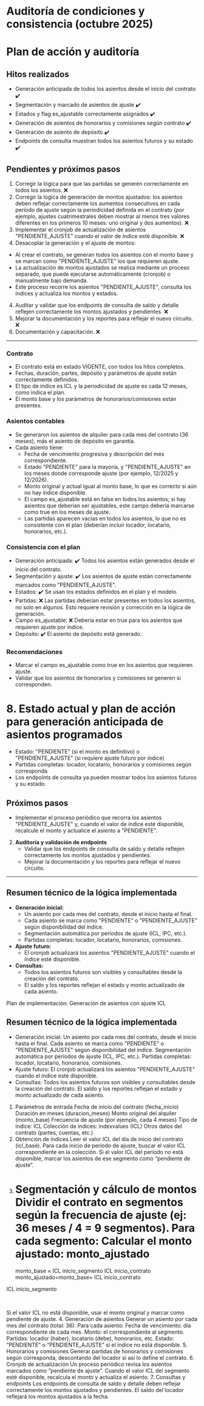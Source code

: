 # Auditoría de condiciones y consistencia (octubre 2025)

# Plan de acción y auditoría

## Hitos realizados

- Generación anticipada de todos los asientos desde el inicio del contrato ✔️
- Segmentación y marcado de asientos de ajuste ✔️
- Estados y flag es_ajustable correctamente asignados ✔️
- Generación de asientos de honorarios y comisiones según contrato ✔️
- Generación de asiento de depósito ✔️
- Endpoints de consulta muestran todos los asientos futuros y su estado ✔️

## Pendientes y próximos pasos

1. Corregir la lógica para que las partidas se generen correctamente en todos los asientos. ❌
2. Corregir la lógica de generación de montos ajustados: los asientos deben reflejar correctamente los aumentos consecutivos en cada período de ajuste según la periodicidad definida en el contrato (por ejemplo, ajustes cuatrimestrales deben mostrar al menos tres valores diferentes en los primeros 10 meses: uno original y dos aumentos). ❌
3. Implementar el cronjob de actualización de asientos "PENDIENTE_AJUSTE" cuando el valor de índice esté disponible. ❌
4. Desacoplar la generación y el ajuste de montos:

- Al crear el contrato, se generan todos los asientos con el monto base y se marcan como "PENDIENTE_AJUSTE" los que requieren ajuste.
- La actualización de montos ajustados se realiza mediante un proceso separado, que puede ejecutarse automáticamente (cronjob) o manualmente bajo demanda.
- Este proceso recorre los asientos "PENDIENTE_AJUSTE", consulta los índices y actualiza los montos y estados.

4. Auditar y validar que los endpoints de consulta de saldo y detalle reflejen correctamente los montos ajustados y pendientes. ❌
5. Mejorar la documentación y los reportes para reflejar el nuevo circuito. ❌
6. Documentación y capacitación. ❌

---

### Contrato

- El contrato está en estado VIGENTE, con todos los hitos completos.
- Fechas, duración, partes, depósito y parámetros de ajuste están correctamente definidos.
- El tipo de índice es ICL y la periodicidad de ajuste es cada 12 meses, como indica el plan.
- El monto base y los parámetros de honorarios/comisiones están presentes.

### Asientos contables

- Se generaron los asientos de alquiler para cada mes del contrato (36 meses), más el asiento de depósito en garantía.
- Cada asiento tiene:
  - Fecha de vencimiento progresiva y descripción del mes correspondiente.
  - Estado "PENDIENTE" para la mayoría, y "PENDIENTE_AJUSTE" en los meses donde corresponde ajuste (por ejemplo, 12/2025 y 12/2026).
  - Monto original y actual igual al monto base, lo que es correcto si aún no hay índice disponible.
  - El campo es_ajustable está en false en todos los asientos; si hay asientos que deberían ser ajustables, este campo debería marcarse como true en los meses de ajuste.
  - Las partidas aparecen vacías en todos los asientos, lo que no es consistente con el plan (deberían incluir locador, locatario, honorarios, etc.).

### Consistencia con el plan

- Generación anticipada: ✔️ Todos los asientos están generados desde el inicio del contrato.
- Segmentación y ajuste: ✔️ Los asientos de ajuste están correctamente marcados como "PENDIENTE_AJUSTE".
- Estados: ✔️ Se usan los estados definidos en el plan y el modelo.
- Partidas: ❌ Las partidas deberían estar presentes en todos los asientos, no solo en algunos. Esto requiere revisión y corrección en la lógica de generación.
- Campo es_ajustable: ❌ Debería estar en true para los asientos que requieren ajuste por índice.
- Depósito: ✔️ El asiento de depósito está generado.

### Recomendaciones

- Marcar el campo es_ajustable como true en los asientos que requieren ajuste.
- Validar que los asientos de honorarios y comisiones se generen si corresponden.

# 8. Estado actual y plan de acción para generación anticipada de asientos programados

- Estado: "PENDIENTE" (si el monto es definitivo) o "PENDIENTE_AJUSTE" (si requiere ajuste futuro por índice)
- Partidas completas: locador, locatario, honorarios y comisiones según corresponda
- Los endpoints de consulta ya pueden mostrar todos los asientos futuros y su estado.

## Próximos pasos

- Implementar el proceso periódico que recorra los asientos "PENDIENTE_AJUSTE" y, cuando el valor de índice esté disponible, recalcule el monto y actualice el asiento a "PENDIENTE".

2. **Auditoría y validación de endpoints**
   - Validar que los endpoints de consulta de saldo y detalle reflejen correctamente los montos ajustados y pendientes.
   - Mejorar la documentación y los reportes para reflejar el nuevo circuito.

---

## Resumen técnico de la lógica implementada

- **Generación inicial:**
  - Un asiento por cada mes del contrato, desde el inicio hasta el final.
  - Cada asiento se marca como "PENDIENTE" o "PENDIENTE_AJUSTE" según disponibilidad del índice.
  - Segmentación automática por períodos de ajuste (ICL, IPC, etc.).
  - Partidas completas: locador, locatario, honorarios, comisiones.
- **Ajuste futuro:**
  - El cronjob actualizará los asientos "PENDIENTE_AJUSTE" cuando el índice esté disponible.
- **Consultas:**
  - Todos los asientos futuros son visibles y consultables desde la creación del contrato.
  - El saldo y los reportes reflejan el estado y monto actualizado de cada asiento.

Plan de implementación: Generación de asientos con ajuste ICL

## Resumen técnico de la lógica implementada

- Generación inicial: Un asiento por cada mes del contrato, desde el inicio hasta el final. Cada asiento se marca como "PENDIENTE" o "PENDIENTE_AJUSTE" según disponibilidad del índice. Segmentación automática por períodos de ajuste (ICL, IPC, etc.). Partidas completas: locador, locatario, honorarios, comisiones.
- Ajuste futuro: El cronjob actualizará los asientos "PENDIENTE_AJUSTE" cuando el índice esté disponible.
- Consultas: Todos los asientos futuros son visibles y consultables desde la creación del contrato. El saldo y los reportes reflejan el estado y monto actualizado de cada asiento.

1. Parámetros de entrada
   Fecha de inicio del contrato (fecha_inicio)
   Duración en meses (duracion_meses)
   Monto original del alquiler (monto_base)
   Frecuencia de ajuste (por ejemplo, cada 4 meses)
   Tipo de índice: ICL
   Colección de índices: indexvalues (ICL)
   Otros datos del contrato (partes, cuentas, etc.)
2. Obtención de índices
   Leer el valor ICL del día de inicio del contrato (icl_base).
   Para cada inicio de período de ajuste, buscar el valor ICL correspondiente en la colección.
   Si el valor ICL del período no está disponible, marcar los asientos de ese segmento como “pendiente de ajuste”.
3. Segmentación y cálculo de montos
   Dividir el contrato en segmentos según la frecuencia de ajuste (ej: 36 meses / 4 = 9 segmentos).
   Para cada segmento:
   Calcular el monto ajustado:
   monto_ajustado
   =
   monto_base
   ×
   ICL
   inicio_segmento
   ICL
   inicio_contrato
   monto_ajustado=monto_base×
   ICL
   inicio_contrato
   ​

ICL
inicio_segmento
​

​

Si el valor ICL no está disponible, usar el monto original y marcar como pendiente de ajuste. 4. Generación de asientos
Generar un asiento por cada mes del contrato (total: 36).
Para cada asiento:
Fecha de vencimiento: día correspondiente de cada mes.
Monto: el correspondiente al segmento.
Partidas: locador (haber), locatario (debe), honorarios, etc.
Estado: “PENDIENTE” o “PENDIENTE_AJUSTE” si el índice no está disponible. 5. Honorarios y comisiones
Generar partidas de honorarios y comisiones según corresponda, descontando del locador si así lo define el contrato. 6. Cronjob de actualización
Un proceso periódico revisa los asientos marcados como “pendiente de ajuste”.
Cuando el valor ICL del segmento esté disponible, recalcula el monto y actualiza el asiento. 7. Consultas y endpoints
Los endpoints de consulta de saldo y detalle deben reflejar correctamente los montos ajustados y pendientes.
El saldo del locador reflejará los montos ajustados a la fecha.

